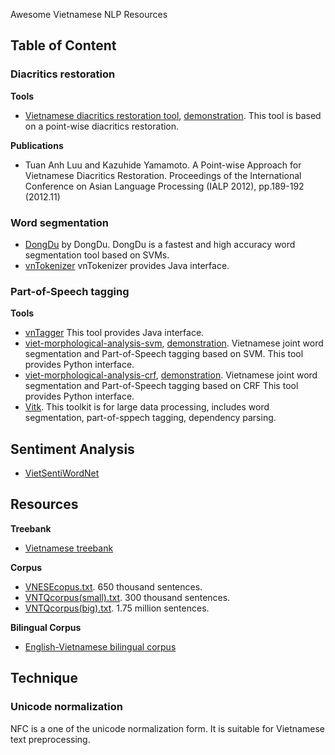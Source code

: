 Awesome Vietnamese NLP Resources

## Table of Content

### Diacritics restoration

**Tools**

* [Vietnamese diacritics restoration tool](https://github.com/kanjirz50/restore-tonemark), [demonstration](http://160.16.58.116/vietnamese/tone). This tool is based on a point-wise diacritics restoration.

**Publications**

* Tuan Anh Luu and Kazuhide Yamamoto. A Point-wise Approach for Vietnamese Diacritics Restoration. Proceedings of the International Conference on Asian Language Processing (IALP 2012), pp.189-192 (2012.11)

### Word segmentation

* [DongDu](https://github.com/rockkhuya/DongDu) by DongDu. DongDu is a fastest and high accuracy word segmentation tool based on SVMs.
* [vnTokenizer](http://vlsp.hpda.vn:8080/demo/?page=resources) vnTokenizer provides Java interface.

### Part-of-Speech tagging

**Tools**

* [vnTagger](http://vlsp.hpda.vn:8080/demo/?page=resources) This tool provides Java interface.
* [viet-morphological-analysis-svm](https://github.com/kanjirz50/viet-morphological-analysis-svm), [demonstration](http://160.16.58.116/vietnamese/morph). Vietnamese joint word segmentation and Part-of-Speech tagging based on SVM. This tool provides Python interface.
* [viet-morphological-analysis-crf](https://github.com/kanjirz50/viet-morphological-analysis-crf), [demonstration](http://160.16.58.116/vietnamese/morph_crf). Vietnamese joint word segmentation and Part-of-Speech tagging based on CRF This tool provides Python interface.
* [Vitk](https://github.com/phuonglh/vn.vitk). This toolkit is for large data processing, includes word segmentation, part-of-sppech tagging, dependency parsing.


## Sentiment Analysis

* [VietSentiWordNet](https://github.com/magizbox/underthesea/wiki/VietSentiWordNet)

## Resources

**Treebank**

* [Vietnamese treebank](http://vlsp.hpda.vn:8080/demo/?page=resources)

**Corpus**

* [VNESEcopus.txt](http://vlsp.hpda.vn:8080/demo/?page=resources). 650 thousand sentences.
* [VNTQcorpus(small).txt](http://viet.jnlp.org/download-du-lieu-tu-vung-corpus). 300 thousand sentences.
* [VNTQcorpus(big).txt](http://viet.jnlp.org/download-du-lieu-tu-vung-corpus). 1.75 million sentences.

**Bilingual Corpus**

* [English-Vietnamese bilingual corpus](http://vlsp.hpda.vn:8080/demo/?page=resources)


## Technique

### Unicode normalization
NFC is a one of the unicode normalization form.
It is suitable for Vietnamese text preprocessing.